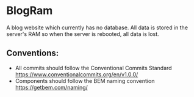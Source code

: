 # BlogRam 

A blog website which currently has no database. All data is stored in the server's RAM so when the server is rebooted, all data is lost.

## Conventions:
- All commits should follow the Conventional Commits Standard https://www.conventionalcommits.org/en/v1.0.0/
- Components should follow the BEM naming convention https://getbem.com/naming/
